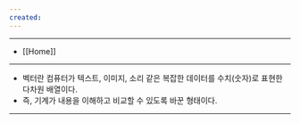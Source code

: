 ```yaml
---
created:
---
```


---
- [[Home]]
---

- 벡터란 컴퓨터가 텍스트, 이미지, 소리 같은 복잡한 데이터를 수치(숫자)로 표현한 다차원 배열이다.
- 즉, 기계가 내용을 이해하고 비교할 수 있도록 바꾼 형태이다.

---